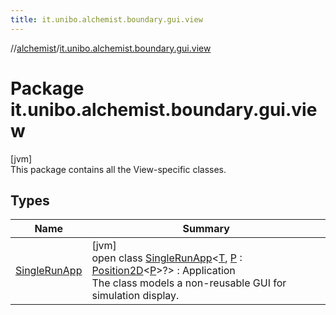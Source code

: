 ```yaml
---
title: it.unibo.alchemist.boundary.gui.view
---
```

//[alchemist](../../index.html)/[it.unibo.alchemist.boundary.gui.view](index.html)



# Package it.unibo.alchemist.boundary.gui.view



[jvm]\
This package contains all the View-specific classes.



## Types


| Name | Summary |
|---|---|
| [SingleRunApp](-single-run-app/index.html) | [jvm]<br>open class [SingleRunApp](-single-run-app/index.html)<[T](-single-run-app/index.html), [P](-single-run-app/index.html) : [Position2D](../it.unibo.alchemist.model.interfaces/-position2-d/index.html)<[P](../it.unibo.alchemist.boundary.gui.effects.json/-effect-serializer/effect-from-file.html)>?> : Application<br>The class models a non-reusable GUI for simulation display. |

